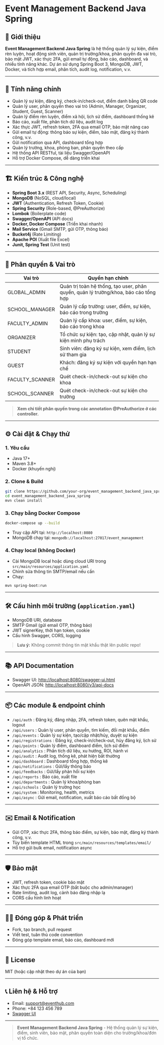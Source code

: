 # Event Management Backend Java Spring

## 📝 Giới thiệu

**Event Management Backend Java Spring** là hệ thống quản lý sự kiện, điểm rèn luyện, hoạt động sinh viên, quản trị trường/khoa, phân quyền đa vai trò, bảo mật JWT, xác thực 2FA, gửi email tự động, báo cáo, dashboard, và nhiều tính năng khác. Dự án sử dụng Spring Boot 3, MongoDB, JWT, Docker, và tích hợp email, phân tích, audit log, notification, v.v.

---

## 🚀 Tính năng chính
- Quản lý sự kiện, đăng ký, check-in/check-out, điểm danh bằng QR code
- Quản lý user, phân quyền theo vai trò (Admin, Manager, Organizer, Student, Guest, Scanner)
- Quản lý điểm rèn luyện, điểm xã hội, lịch sử điểm, dashboard thống kê
- Báo cáo, xuất file, phân tích dữ liệu, audit log
- Xác thực JWT, refresh token, 2FA qua email OTP, bảo mật nâng cao
- Gửi email tự động: thông báo sự kiện, điểm, bảo mật, đăng ký thành công, v.v.
- Gửi notification qua API, dashboard tổng hợp
- Quản lý trường, khoa, phòng ban, phân quyền theo cấp
- Hệ thống API RESTful, tài liệu Swagger/OpenAPI
- Hỗ trợ Docker Compose, dễ dàng triển khai

---

## 🏗️ Kiến trúc & Công nghệ
- **Spring Boot 3.x** (REST API, Security, Async, Scheduling)
- **MongoDB** (NoSQL, cloud/local)
- **JWT** (Authentication, Refresh Token, Cookie)
- **Spring Security** (Role-based, @PreAuthorize)
- **Lombok** (Boilerplate code)
- **Swagger/OpenAPI** (API docs)
- **Docker, Docker Compose** (Triển khai nhanh)
- **Mail Service** (Gmail SMTP, gửi OTP, thông báo)
- **Bucket4j** (Rate Limiting)
- **Apache POI** (Xuất file Excel)
- **Junit, Spring Test** (Unit test)

---

## 🔐 Phân quyền & Vai trò
| Vai trò             | Quyền hạn chính |
|---------------------|-----------------|
| GLOBAL_ADMIN        | Quản trị toàn hệ thống, tạo user, phân quyền, quản lý trường/khoa, báo cáo tổng hợp |
| SCHOOL_MANAGER      | Quản lý cấp trường: user, điểm, sự kiện, báo cáo trong trường |
| FACULTY_ADMIN       | Quản lý cấp khoa: user, điểm, sự kiện, báo cáo trong khoa |
| ORGANIZER           | Tổ chức sự kiện: tạo, cập nhật, quản lý sự kiện mình phụ trách |
| STUDENT             | Sinh viên: đăng ký sự kiện, xem điểm, lịch sử tham gia |
| GUEST               | Khách: đăng ký sự kiện với quyền hạn hạn chế |
| FACULTY_SCANNER     | Quét check-in/check-out sự kiện cho khoa |
| SCHOOL_SCANNER      | Quét check-in/check-out sự kiện cho trường |

> **Xem chi tiết phân quyền trong các annotation @PreAuthorize ở các controller.**

---

## ⚙️ Cài đặt & Chạy thử

### 1. Yêu cầu
- Java 17+
- Maven 3.8+
- Docker (khuyến nghị)

### 2. Clone & Build
```bash
git clone https://github.com/your-org/event_management_backend_java_spring.git
cd event_management_backend_java_spring
mvn clean install
```

### 3. Chạy bằng Docker Compose
```bash
docker-compose up --build
```
- Truy cập API tại: `http://localhost:8080`
- MongoDB chạy tại: `mongodb://localhost:27017/event_management`

### 4. Chạy local (không Docker)
- Cài MongoDB local hoặc dùng cloud URI trong `src/main/resources/application.yaml`
- Chỉnh sửa thông tin SMTP/email nếu cần
- Chạy:
```bash
mvn spring-boot:run
```

---

## 🛠️ Cấu hình môi trường (`application.yaml`)
- MongoDB URI, database
- SMTP Gmail (gửi email OTP, thông báo)
- JWT signerKey, thời hạn token, cookie
- Cấu hình Swagger, CORS, logging

> **Lưu ý:** Không commit thông tin mật khẩu thật lên public repo!

---

## 📚 API Documentation
- Swagger UI: [http://localhost:8080/swagger-ui.html](http://localhost:8080/swagger-ui.html)
- OpenAPI JSON: [http://localhost:8080/v3/api-docs](http://localhost:8080/v3/api-docs)

---

## 📦 Các module & endpoint chính
- `/api/auth` : Đăng ký, đăng nhập, 2FA, refresh token, quên mật khẩu, logout
- `/api/users` : Quản lý user, phân quyền, tìm kiếm, đổi mật khẩu, điểm
- `/api/events` : Quản lý sự kiện, tạo/cập nhật/hủy, duyệt sự kiện
- `/api/registrations` : Đăng ký, check-in/check-out, hủy đăng ký, lịch sử
- `/api/points` : Quản lý điểm, dashboard điểm, lịch sử điểm
- `/api/analytics` : Phân tích dữ liệu, xu hướng, ROI, hành vi
- `/api/audit` : Audit log, thống kê, phát hiện bất thường
- `/api/dashboard` : Dashboard tổng hợp, thống kê
- `/api/notifications` : Gửi/lấy thông báo
- `/api/feedbacks` : Gửi/lấy phản hồi sự kiện
- `/api/reports` : Báo cáo, xuất file
- `/api/departments` : Quản lý khoa/phòng ban
- `/api/schools` : Quản lý trường học
- `/api/system` : Monitoring, health, metrics
- `/api/async` : Gửi email, notification, xuất báo cáo bất đồng bộ

---

## ✉️ Email & Notification
- Gửi OTP, xác thực 2FA, thông báo điểm, sự kiện, bảo mật, đăng ký thành công, v.v.
- Tùy biến template HTML trong `src/main/resources/templates/email/`
- Hỗ trợ gửi bulk email, notification async

---

## 🛡️ Bảo mật
- JWT, refresh token, cookie bảo mật
- Xác thực 2FA qua email OTP (bắt buộc cho admin/manager)
- Rate limiting, audit log, cảnh báo đăng nhập lạ
- CORS cấu hình linh hoạt

---

## 🧑‍💻 Đóng góp & Phát triển
- Fork, tạo branch, pull request
- Viết test, tuân thủ code convention
- Đóng góp template email, báo cáo, dashboard mới

---

## 📄 License
MIT (hoặc cập nhật theo dự án của bạn)

---

## 📞 Liên hệ & Hỗ trợ
- Email: support@eventhub.com
- Phone: +84 123 456 789
- [Swagger UI](http://localhost:8080/swagger-ui.html)

---

> **Event Management Backend Java Spring** - Hệ thống quản lý sự kiện, điểm, sinh viên, bảo mật, phân quyền toàn diện cho trường/khoa/đơn vị tổ chức. 